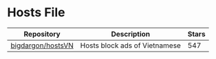 # Hosts File

| Repository                                                | Description                   | Stars |
| --------------------------------------------------------- | ----------------------------- | ----- |
| [bigdargon/hostsVN](https://github.com/bigdargon/hostsVN) | Hosts block ads of Vietnamese | 547   |
